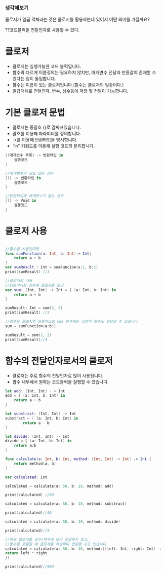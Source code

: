 ### 생각해보기

클로저가 일급 객체라는 것은 클로저를 활용하는데 있어서 어떤 의미를 가질까요?

??코드블럭을 전달인자로 사용할 수 있다.

# 클로저

- 클로저는 실행가능한 코드 블럭입니다.
- 함수와 다르게 이름정의는 필요하지 않지만, 매개변수 전달과 반환값이 존재할 수 있다는 점이 돌입합니다.
- 함수는 이름이 있는 클로저입니다.(함수는 클로저의 일종이다.)
- 일급객체로 전달인자, 변수, 상수등에 저장 및 전달이 가능합니다.

# 기본 클로저 문법

- 클로저는 중괄호 {}로 감싸져있습니다.
- 괄호를 이용해 파라미터를 정의합니다.
- →를 이용해 반환타입을 명시합니다.
- “in” 키워드를 이용해 실행 코드와 분리합니다.

```swift
{(매개변수 목록) -> 반환타입 in
	실행코드
}

//매개변수가 필요 없는 경우
{() -> 반환타입 in
	실행코드
}

//반환타입과 매개변수가 없는 경우
{() -> Void in
	실행코드
}
```

# 클로저 사용

```swift

//함수를 사용한다면
func sumFunction(a: Int, b: Int)-> Int{
	return a + b
}
var sumResult : Int = sumFuncion(a:1, b:2) 
print(sumResult) //3

//클로저의 사용
//sum이라는 상수에 클로저를 할당
var sum: (Int, Int) -> Int = { (a: Int, b: Int) in
	return a + b
}

sumResult: Int = sum(1, 2)
print(sumResult) //3

//함수는 클로저의 일종이므로 sum 변수에는 당연히 함수도 할당할 수 있습니다
sum = sumFunction(a:b:)

sumResult = sum(1, 2)
print(sumResult)//3
```

# 함수의 전달인자로서의 클로저

- 클로저는 주로 함수의 전달인자로 많이 사용됩니다.
- 함수 내부에서 원하는 코드블럭을 실행할 수 있습니다.

```swift
let add: (Int, Int) - > Int
add = { (a: Int, b: Int) in
	return a + b
}

let substract: (Int, Int) -> Int
substract = { (a: Int, b: Int) in
		return a - b
}

let divide: (Int, Int) -> Int
divide = { (a: Int, b: Int) in
	return a/b
}

func calculate(a: Int, b: Int, method: (Int, Int) -> Int) -> Int {
	return method(a, b)
} 

var calculated: Int

calculated = calculate(a: 50, b: 10, method: add)

print(calculated) //60

calculated = calculate(a: 50, b: 10, method: substract)

print(calculated)//40

calculated = calculate(a: 50, b: 10, method: divide)

print(calculated)//5

//따로 클로저를 상수/변수에 넣어 전달하지 않고, 
//함수를 호출할 때 클로저를 작성하여 전달할 수도 있습니다.
calculated = calculate(a: 50, b: 10, method:{(left: Int, right: Int) -> Int in
return left * right
})

print(calculated)//500
```
